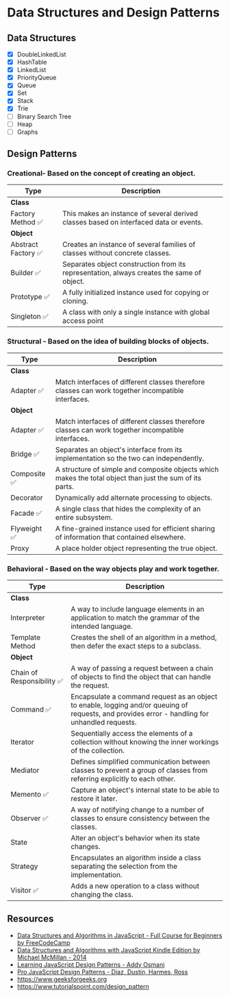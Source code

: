 # Data Structures and Design Patterns

## Data Structures

- [x] DoubleLinkedList
- [x] HashTable
- [x] LinkedList
- [x] PriorityQueue
- [x] Queue
- [x] Set
- [x] Stack
- [x] Trie
- [ ] Binary Search Tree
- [ ] Heap
- [ ] Graphs

## Design Patterns

### Creational- Based on the concept of creating an object.
| Type        | Description
|-------------|-----------------------------------------
| **Class**
| Factory Method ✅	| This makes an instance of several derived classes based on interfaced data or events.
| **Object**
| Abstract Factory ✅  | Creates an instance of several families of classes without concrete classes.
| Builder ✅ | Separates object construction from its representation, always creates the same of object.
| Prototype ✅ | A fully initialized instance used for copying or cloning.
| Singleton ✅ | A class with only a single instance with global access point

### Structural  -   Based on the idea of building blocks of objects.
| Type        | Description
|-------------|-----------------------------------------
| **Class**
| Adapter ✅ | Match interfaces of different classes therefore classes can work together incompatible interfaces. 
| **Object**
| Adapter ✅ | Match interfaces of different classes therefore classes can work together incompatible interfaces. 
| Bridge ✅  | Separates an object's interface from its implementation so the two can independently.
| Composite ✅ | A structure of simple and composite objects which makes the total object than just the sum of its parts.
| Decorator | Dynamically add alternate processing to objects.
| Facade ✅  | A single class that hides the complexity of an entire subsystem.
| Flyweight ✅ | A fine-grained instance used for efficient sharing of information that contained elsewhere.
| Proxy | A place holder object representing the true object.

### Behavioral  -  Based on the way objects play and work together.
| Type        | Description
|--------------|-----------------------------------------
| **Class**
| Interpreter | A way to include language elements in an application to match the grammar of the intended language.
| Template Method | Creates the shell of an algorithm in a method, then defer the exact steps to a subclass.
| **Object**
| Chain of Responsibility ✅ | A way of passing a request between a chain of objects to find the object that can handle the request.
| Command ✅ | Encapsulate a command request as an object to enable, logging and/or queuing of requests, and provides error - handling for unhandled requests.
| Iterator  | Sequentially access the elements of a collection without knowing the inner workings of the collection.
| Mediator  | Defines simplified communication between classes to prevent a group of classes from referring explicitly to each other.
| Memento ✅ | Capture an object's internal state to be able to restore it later.
| Observer ✅  | A way of notifying change to a number of classes to ensure consistency between the classes.
| State | Alter an object's behavior when its state changes.
| Strategy  | Encapsulates an algorithm inside a class separating the selection from the implementation.
| Visitor ✅ | Adds a new operation to a class without changing the class.


## Resources

- [Data Structures and Algorithms in JavaScript - Full Course for Beginners by FreeCodeCamp](https://www.youtube.com/watch?v=t2CEgPsws3U)  
- [Data Structures and Algorithms with JavaScript Kindle Edition by Michael McMillan - 2014](https://www.amazon.com/Data-Structures-Algorithms-JavaScript-approaches-ebook/dp/B00IV3J23Y)
- [Learning JavaScript Design Patterns - Addy Osmani](https://addyosmani.com/resources/essentialjsdesignpatterns/book/)
- [Pro JavaScript Design Patterns - Diaz, Dustin, Harmes, Ross](https://www.amazon.com/Pro-JavaScript-Design-Patterns-Object-Oriented/dp/159059908X)
- https://www.geeksforgeeks.org
- https://www.tutorialspoint.com/design_pattern